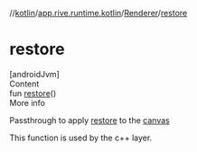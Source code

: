 //[kotlin](../../../index.md)/[app.rive.runtime.kotlin](../index.md)/[Renderer](index.md)/[restore](restore.md)



# restore  
[androidJvm]  
Content  
fun [restore](restore.md)()  
More info  


Passthrough to apply [restore](restore.md) to the [canvas](canvas.md)



This function is used by the c++ layer.

  



